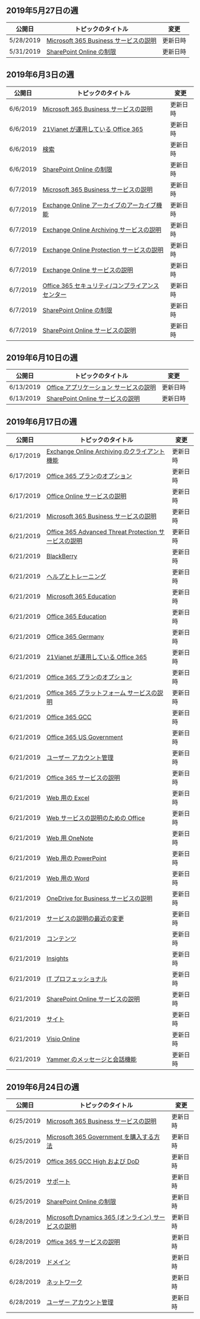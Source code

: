 <!-- This file is generated automatically each week. Changes made to this file will be overwritten.-->




## <a name="week-of-may-27-2019"></a>2019年5月27日の週


| 公開日 |トピックのタイトル | 変更 |
|------|------------|--------|
| 5/28/2019 | [Microsoft 365 Business サービスの説明](/Office365/ServiceDescriptions/microsoft-365-business-service-description) | 更新日時 |
| 5/31/2019 | [SharePoint Online の制限](/Office365/ServiceDescriptions/sharepoint-online-service-description/sharepoint-online-limits) | 更新日時 |


## <a name="week-of-june-03-2019"></a>2019年6月3日の週


| 公開日 |トピックのタイトル | 変更 |
|------|------------|--------|
| 6/6/2019 | [Microsoft 365 Business サービスの説明](/Office365/ServiceDescriptions/microsoft-365-business-service-description) | 更新日時 |
| 6/6/2019 | [21Vianet が運用している Office 365](/Office365/ServiceDescriptions/office-365-platform-service-description/office-365-operated-by-21vianet) | 更新日時 |
| 6/6/2019 | [検索](/Office365/ServiceDescriptions/sharepoint-online-service-description/search) | 更新日時 |
| 6/6/2019 | [SharePoint Online の制限](/Office365/ServiceDescriptions/sharepoint-online-service-description/sharepoint-online-limits) | 更新日時 |
| 6/7/2019 | [Microsoft 365 Business サービスの説明](/Office365/ServiceDescriptions/microsoft-365-business-service-description) | 更新日時 |
| 6/7/2019 | [Exchange Online アーカイブのアーカイブ機能](/Office365/ServiceDescriptions/exchange-online-archiving-service-description/archive-features) | 更新日時 |
| 6/7/2019 | [Exchange Online Archiving サービスの説明](/Office365/ServiceDescriptions/exchange-online-archiving-service-description/exchange-online-archiving-service-description) | 更新日時 |
| 6/7/2019 | [Exchange Online Protection サービスの説明](/Office365/ServiceDescriptions/exchange-online-protection-service-description/exchange-online-protection-service-description) | 更新日時 |
| 6/7/2019 | [Exchange Online サービスの説明](/Office365/ServiceDescriptions/exchange-online-service-description/exchange-online-service-description) | 更新日時 |
| 6/7/2019 | [Office 365 セキュリティ/コンプライアンス センター](/Office365/ServiceDescriptions/office-365-platform-service-description/office-365-securitycompliance-center) | 更新日時 |
| 6/7/2019 | [SharePoint Online の制限](/Office365/ServiceDescriptions/sharepoint-online-service-description/sharepoint-online-limits) | 更新日時 |
| 6/7/2019 | [SharePoint Online サービスの説明](/Office365/ServiceDescriptions/sharepoint-online-service-description/sharepoint-online-service-description) | 更新日時 |


## <a name="week-of-june-10-2019"></a>2019年6月10日の週


| 公開日 |トピックのタイトル | 変更 |
|------|------------|--------|
| 6/13/2019 | [Office アプリケーション サービスの説明](/Office365/ServiceDescriptions/office-applications-service-description/office-applications-service-description) | 更新日時 |
| 6/13/2019 | [SharePoint Online サービスの説明](/Office365/ServiceDescriptions/sharepoint-online-service-description/sharepoint-online-service-description) | 更新日時 |


## <a name="week-of-june-17-2019"></a>2019年6月17日の週


| 公開日 |トピックのタイトル | 変更 |
|------|------------|--------|
| 6/17/2019 | [Exchange Online Archiving のクライアント機能](/Office365/ServiceDescriptions/exchange-online-archiving-service-description/client-features) | 更新日時 |
| 6/17/2019 | [Office 365 プランのオプション](/Office365/ServiceDescriptions/office-365-platform-service-description/office-365-plan-options) | 更新日時 |
| 6/17/2019 | [Office Online サービスの説明](/Office365/ServiceDescriptions/office-online-service-description/office-online-service-description) | 更新日時 |
| 6/21/2019 | [Microsoft 365 Business サービスの説明](/Office365/ServiceDescriptions/microsoft-365-business-service-description) | 更新日時 |
| 6/21/2019 | [Office 365 Advanced Threat Protection サービスの説明](/Office365/ServiceDescriptions/office-365-advanced-threat-protection-service-description) | 更新日時 |
| 6/21/2019 | [BlackBerry](/Office365/ServiceDescriptions/office-365-platform-service-description/blackberry) | 更新日時 |
| 6/21/2019 | [ヘルプとトレーニング](/Office365/ServiceDescriptions/office-365-platform-service-description/help-and-training) | 更新日時 |
| 6/21/2019 | [Microsoft 365 Education](/Office365/ServiceDescriptions/office-365-platform-service-description/microsoft-365-education) | 更新日時 |
| 6/21/2019 | [Office 365 Education](/Office365/ServiceDescriptions/office-365-platform-service-description/office-365-education) | 更新日時 |
| 6/21/2019 | [Office 365 Germany](/Office365/ServiceDescriptions/office-365-platform-service-description/office-365-germany) | 更新日時 |
| 6/21/2019 | [21Vianet が運用している Office 365](/Office365/ServiceDescriptions/office-365-platform-service-description/office-365-operated-by-21vianet) | 更新日時 |
| 6/21/2019 | [Office 365 プランのオプション](/Office365/ServiceDescriptions/office-365-platform-service-description/office-365-plan-options) | 更新日時 |
| 6/21/2019 | [Office 365 プラットフォーム サービスの説明](/Office365/ServiceDescriptions/office-365-platform-service-description/office-365-platform-service-description) | 更新日時 |
| 6/21/2019 | [Office 365 GCC](/Office365/ServiceDescriptions/office-365-platform-service-description/office-365-us-government/gcc) | 更新日時 |
| 6/21/2019 | [Office 365 US Government](/Office365/ServiceDescriptions/office-365-platform-service-description/office-365-us-government/office-365-us-government) | 更新日時 |
| 6/21/2019 | [ユーザー アカウント管理](/Office365/ServiceDescriptions/office-365-platform-service-description/user-account-management) | 更新日時 |
| 6/21/2019 | [Office 365 サービスの説明 ](/Office365/ServiceDescriptions/office-365-service-descriptions-technet-library) | 更新日時 |
| 6/21/2019 | [Web 用の Excel](/Office365/ServiceDescriptions/office-online-service-description/excel-online) | 更新日時 |
| 6/21/2019 | [Web サービスの説明のための Office](/Office365/ServiceDescriptions/office-online-service-description/office-online-service-description) | 更新日時 |
| 6/21/2019 | [Web 用 OneNote](/Office365/ServiceDescriptions/office-online-service-description/onenote-online) | 更新日時 |
| 6/21/2019 | [Web 用の PowerPoint](/Office365/ServiceDescriptions/office-online-service-description/powerpoint-online) | 更新日時 |
| 6/21/2019 | [Web 用の Word](/Office365/ServiceDescriptions/office-online-service-description/word-online) | 更新日時 |
| 6/21/2019 | [OneDrive for Business サービスの説明](/Office365/ServiceDescriptions/onedrive-for-business-service-description) | 更新日時 |
| 6/21/2019 | [サービスの説明の最近の変更](/Office365/ServiceDescriptions/recent-service-descriptions-changes) | 更新日時 |
| 6/21/2019 | [コンテンツ](/Office365/ServiceDescriptions/sharepoint-online-service-description/content) | 更新日時 |
| 6/21/2019 | [Insights](/Office365/ServiceDescriptions/sharepoint-online-service-description/insights) | 更新日時 |
| 6/21/2019 | [IT プロフェッショナル](/Office365/ServiceDescriptions/sharepoint-online-service-description/it-professional) | 更新日時 |
| 6/21/2019 | [SharePoint Online サービスの説明](/Office365/ServiceDescriptions/sharepoint-online-service-description/sharepoint-online-service-description) | 更新日時 |
| 6/21/2019 | [サイト](/Office365/ServiceDescriptions/sharepoint-online-service-description/sites-servicedesc) | 更新日時 |
| 6/21/2019 | [Visio Online](/Office365/ServiceDescriptions/visio-online-service-description/visio-online) | 更新日時 |
| 6/21/2019 | [Yammer のメッセージと会話機能](/Office365/ServiceDescriptions/yammer-service-description/message-and-conversation-features-in-yammer) | 更新日時 |


## <a name="week-of-june-24-2019"></a>2019年6月24日の週


| 公開日 |トピックのタイトル | 変更 |
|------|------------|--------|
| 6/25/2019 | [Microsoft 365 Business サービスの説明](/Office365/ServiceDescriptions/microsoft-365-business-service-description) | 更新日時 |
| 6/25/2019 | [Microsoft 365 Government を購入する方法](/Office365/ServiceDescriptions/office-365-platform-service-description/office-365-us-government/microsoft-365-government-how-to-buy) | 更新日時 |
| 6/25/2019 | [Office 365 GCC High および DoD](/Office365/ServiceDescriptions/office-365-platform-service-description/office-365-us-government/gcc-high-and-dod) | 更新日時 |
| 6/25/2019 | [サポート](/Office365/ServiceDescriptions/office-365-platform-service-description/support) | 更新日時 |
| 6/25/2019 | [SharePoint Online の制限](/Office365/ServiceDescriptions/sharepoint-online-service-description/sharepoint-online-limits) | 更新日時 |
| 6/28/2019 | [Microsoft Dynamics 365 (オンライン) サービスの説明](/Office365/ServiceDescriptions/microsoft-dynamics-365-online-service-description) | 更新日時 |
| 6/28/2019 | [Office 365 サービスの説明 ](/Office365/ServiceDescriptions/office-365-service-descriptions-technet-library) | 更新日時 |
| 6/28/2019 | [ドメイン](/Office365/ServiceDescriptions/office-365-platform-service-description/domains) | 更新日時 |
| 6/28/2019 | [ネットワーク](/Office365/ServiceDescriptions/office-365-platform-service-description/networking) | 更新日時 |
| 6/28/2019 | [ユーザー アカウント管理](/Office365/ServiceDescriptions/office-365-platform-service-description/user-account-management) | 更新日時 |
